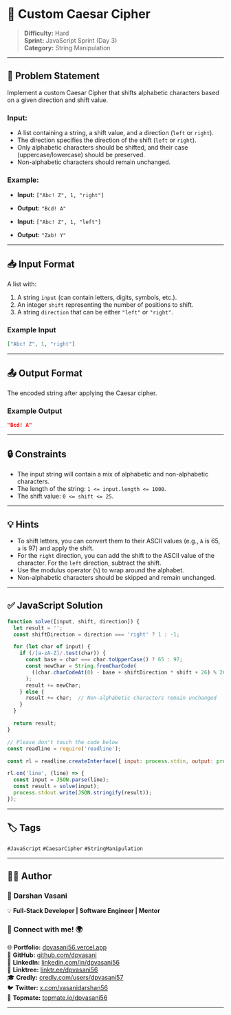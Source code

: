 # 🧩 Custom Caesar Cipher

> **Difficulty:** Hard  
> **Sprint:** JavaScript Sprint (Day 3)  
> **Category:** String Manipulation

---

## 📝 Problem Statement

Implement a custom Caesar Cipher that shifts alphabetic characters based on a given direction and shift value.

### Input:
- A list containing a string, a shift value, and a direction (`left` or `right`).
- The direction specifies the direction of the shift (`left` or `right`).
- Only alphabetic characters should be shifted, and their case (uppercase/lowercase) should be preserved.
- Non-alphabetic characters should remain unchanged.

### Example:

- **Input:** `["Abc! Z", 1, "right"]`
- **Output:** `"Bcd! A"`

- **Input:** `["Abc! Z", 1, "left"]`
- **Output:** `"Zab! Y"`

---

## 📥 Input Format

A list with:
1. A string `input` (can contain letters, digits, symbols, etc.).
2. An integer `shift` representing the number of positions to shift.
3. A string `direction` that can be either `"left"` or `"right"`.

### Example Input

```json
["Abc! Z", 1, "right"]
```

---

## 📤 Output Format

The encoded string after applying the Caesar cipher.

### Example Output

```json
"Bcd! A"
```

---

## 🔒 Constraints

- The input string will contain a mix of alphabetic and non-alphabetic characters.
- The length of the string: `1 <= input.length <= 1000`.
- The shift value: `0 <= shift <= 25`.

---

## 💡 Hints

- To shift letters, you can convert them to their ASCII values (e.g., `A` is 65, `a` is 97) and apply the shift.
- For the `right` direction, you can add the shift to the ASCII value of the character. For the `left` direction, subtract the shift.
- Use the modulus operator (`%`) to wrap around the alphabet.
- Non-alphabetic characters should be skipped and remain unchanged.

---

## ✅ JavaScript Solution

```js
function solve([input, shift, direction]) {
  let result = '';
  const shiftDirection = direction === 'right' ? 1 : -1;

  for (let char of input) {
    if (/[a-zA-Z]/.test(char)) {
      const base = char === char.toUpperCase() ? 65 : 97;
      const newChar = String.fromCharCode(
        ((char.charCodeAt(0) - base + shiftDirection * shift + 26) % 26) + base
      );
      result += newChar;
    } else {
      result += char;  // Non-alphabetic characters remain unchanged
    }
  }

  return result;
}

// Please don't touch the code below
const readline = require('readline');

const rl = readline.createInterface({ input: process.stdin, output: process.stdout });

rl.on('line', (line) => {
  const input = JSON.parse(line);
  const result = solve(input);
  process.stdout.write(JSON.stringify(result));
});
```

---

## 🏷️ Tags

`#JavaScript` `#CaesarCipher` `#StringManipulation`

---

## 👨‍💻 Author  

### 🚀 **Darshan Vasani**  
💡 **Full-Stack Developer | Software Engineer | Mentor**    

### 🔗 Connect with me! 🌍  
🌐 **Portfolio:** [dpvasani56.vercel.app](https://dpvasani56.vercel.app/)  
🐙 **GitHub:** [github.com/dpvasani](https://github.com/dpvasani)  
💼 **LinkedIn:** [linkedin.com/in/dpvasani56](https://www.linkedin.com/in/dpvasani56/)  
🌳 **Linktree:** [linktr.ee/dpvasani56](https://linktr.ee/dpvasani56)  
🎓 **Credly:** [credly.com/users/dpvasani57](https://www.credly.com/users/dpvasani57/)  
🐦 **Twitter:** [x.com/vasanidarshan56](https://x.com/vasanidarshan56)  
📢 **Topmate:** [topmate.io/dpvasani56](https://topmate.io/dpvasani56)  

---